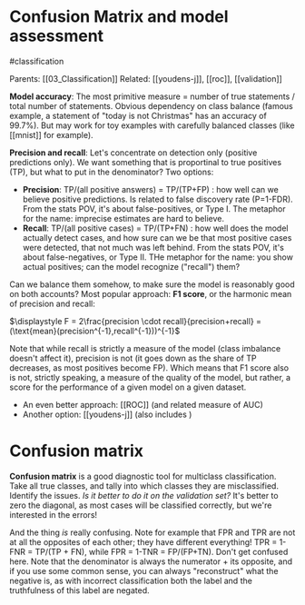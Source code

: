 # Confusion Matrix and model assessment

#classification

Parents: [[03_Classification]]
Related: [[youdens-j]], [[roc]], [[validation]]

**Model accuracy**: The most primitive measure = number of true statements / total number of statements. Obvious dependency on class balance (famous example, a statement of "today is not Christmas" has an accuracy of 99.7%). But may work for toy examples with carefully balanced classes (like [[mnist]] for example).

**Precision and recall**: Let's concentrate on detection only (positive predictions only). We want something that is proportinal to true positives (TP), but what to put in the denominator? Two options: 

* **Precision**: TP/(all positive answers) = TP/(TP+FP) : how well can we believe positive predictions. Is related to false discovery rate (P=1-FDR). From the stats POV, it's about false-positives, or Type I. The metaphor for the name: imprecise estimates are hard to believe.
* **Recall**: TP/(all positive cases) = TP/(TP+FN) : how well does the model actually detect cases, and how sure can we be that most positive cases were detected, that not much was left behind. From the stats POV, it's about false-negatives, or Type II. THe metaphor for the name: you show actual positives; can the model recognize ("recall") them?

Can we balance them somehow, to make sure the model is reasonably good on both accounts? Most popular approach: **F1 score**, or the harmonic mean of precision and recall: 

$\displaystyle F = 2\frac{precision \cdot recall}{precision+recall} = (\text{mean}(precision^{-1},recall^{-1}))^{-1}$

Note that while recall is strictly a measure of the model (class imbalance doesn't affect it), precision is not (it goes down as the share of TP decreases, as most positives become FP). Which means that F1 score also is not, strictly speaking, a measure of the quality of the model, but rather, a score for the performance of a given model on a given dataset.

* An even better approach: [[ROC]] (and related measure of AUC)
* Another option: [[youdens-j]] (also includes )

# Confusion matrix

**Confusion matrix** is a good diagnostic tool for multiclass classification. Take all true classes, and tally into which classes they are misclassified. Identify the issues. _Is it better to do it on the validation set?_ It's better to zero the diagonal, as most cases will be classified correctly, but we're interested in the errors!

And the thing _is_ really confusing. Note for example that FPR and TPR are not at all the opposites of each other; they have different everything! TPR = 1-FNR = TP/(TP + FN), while FPR = 1-TNR = FP/(FP+TN). Don't get confused here. Note that the denominator is always the numerator + its opposite, and if you use some common sense, you can always "reconstruct" what the negative is, as with incorrect classification both the label and the truthfulness of this label are negated.